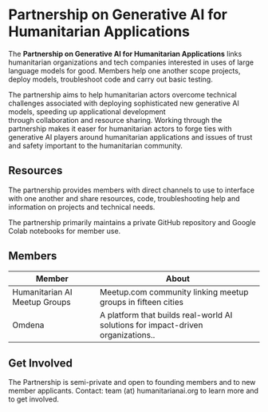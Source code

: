 # Partnership on Generative AI for Humanitarian Applications

The **Partnership on Generative AI for Humanitarian Applications** links humanitarian organizations and tech companies interested in uses of large language models for good. Members help one another scope projects, deploy models, troubleshoot code and carry out basic testing.

The partnership aims to help humanitarian actors overcome technical challenges associated with deploying sophisticated new generative AI models, speeding up applicational development through collaboration and resource sharing. Working through the partnership makes it easer for humanitarian actors to forge ties with generative AI players around humanitarian applications and issues of trust and safety important to the humanitarian community.

## Resources

The partnership provides members with direct channels to use to interface with one another and share resources, code, troubleshooting help and information on projects and technical needs.

The partnership primarily maintains a private GitHub repository and Google Colab notebooks for member use.

## Members

Member | About
--- | ---
Humanitarian AI Meetup Groups | Meetup.com community linking meetup groups in fifteen cities
Omdena | A platform that builds real-world AI solutions for impact-driven organizations..

## Get Involved

The Partnership is semi-private and open to founding members and to new member applicants. Contact: team (at) humanitarianai.org to learn more and to get involved. 
